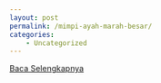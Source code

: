 ```yaml
---
layout: post
permalink: /mimpi-ayah-marah-besar/
categories:
    - Uncategorized
---
```


[Baca Selengkapnya](/08)